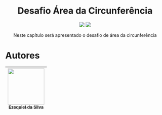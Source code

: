 <h1 align="center"> Desafio Área da Circunferência </h1>

<p align="center">
<img src="http://img.shields.io/static/v1?label=STATUS&message=EM%20DESENVOLVIMENTO&color=GREEN&style=for-the-badge"/>
<img src="https://img.shields.io/static/v1?label=Linguagem de programação&message=Javascript&color=d3d523&style=for-the-badge&logo=JavaScript"/>
</p>

<p align="center">Neste capítulo será apresentado o desafio de área da circunferência</p>

# Autores

|  [<img src="https://avatars.githubusercontent.com/u/30351153?v=4" width=115><br><sub>Ezequiel da Silva</sub>](https://github.com/Ezequiel-Silva) |
| :---: |
